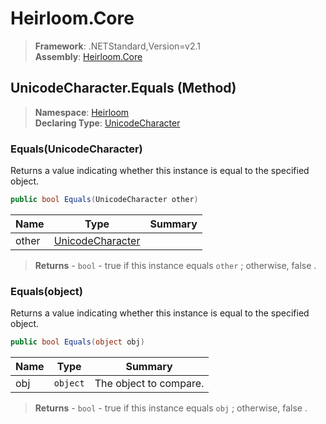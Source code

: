 # Heirloom.Core

> **Framework**: .NETStandard,Version=v2.1  
> **Assembly**: [Heirloom.Core][0]

## UnicodeCharacter.Equals (Method)

> **Namespace**: [Heirloom][0]  
> **Declaring Type**: [UnicodeCharacter][1]

### Equals(UnicodeCharacter)

Returns a value indicating whether this instance is equal to the specified object.

```cs
public bool Equals(UnicodeCharacter other)
```

| Name  | Type                  | Summary |
|-------|-----------------------|---------|
| other | [UnicodeCharacter][1] |         |

> **Returns** - `bool` - true if this instance equals `other` ; otherwise, false .

### Equals(object)

Returns a value indicating whether this instance is equal to the specified object.

```cs
public bool Equals(object obj)
```

| Name | Type     | Summary                |
|------|----------|------------------------|
| obj  | `object` | The object to compare. |

> **Returns** - `bool` - true if this instance equals `obj` ; otherwise, false .

[0]: ../../../Heirloom.Core.md
[1]: ../UnicodeCharacter.md
